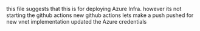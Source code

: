 this file suggests that this is for deploying Azure Infra.
however its not starting the github actions
new github actions
lets make a push
pushed for new vnet implementation
updated the Azure credentials
